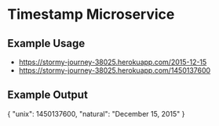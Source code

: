 # Timestamp Microservice

## Example Usage
- https://stormy-journey-38025.herokuapp.com/2015-12-15
- https://stormy-journey-38025.herokuapp.com/1450137600

## Example Output
{ "unix": 1450137600, "natural": "December 15, 2015" }